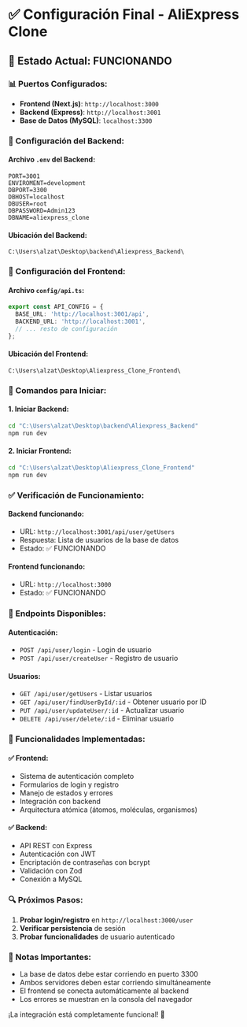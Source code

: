 # ✅ Configuración Final - AliExpress Clone

## 🎯 **Estado Actual: FUNCIONANDO**

### **📊 Puertos Configurados:**
- **Frontend (Next.js)**: `http://localhost:3000`
- **Backend (Express)**: `http://localhost:3001`
- **Base de Datos (MySQL)**: `localhost:3300`

### **🔧 Configuración del Backend:**

#### **Archivo `.env` del Backend:**
```env
PORT=3001
ENVIROMENT=development
DBPORT=3300
DBHOST=localhost
DBUSER=root
DBPASSWORD=Admin123
DBNAME=aliexpress_clone
```

#### **Ubicación del Backend:**
```
C:\Users\alzat\Desktop\backend\Aliexpress_Backend\
```

### **🔧 Configuración del Frontend:**

#### **Archivo `config/api.ts`:**
```typescript
export const API_CONFIG = {
  BASE_URL: 'http://localhost:3001/api',
  BACKEND_URL: 'http://localhost:3001',
  // ... resto de configuración
};
```

#### **Ubicación del Frontend:**
```
C:\Users\alzat\Desktop\Aliexpress_Clone_Frontend\
```

### **🚀 Comandos para Iniciar:**

#### **1. Iniciar Backend:**
```bash
cd "C:\Users\alzat\Desktop\backend\Aliexpress_Backend"
npm run dev
```

#### **2. Iniciar Frontend:**
```bash
cd "C:\Users\alzat\Desktop\Aliexpress_Clone_Frontend"
npm run dev
```

### **✅ Verificación de Funcionamiento:**

#### **Backend funcionando:**
- URL: `http://localhost:3001/api/user/getUsers`
- Respuesta: Lista de usuarios de la base de datos
- Estado: ✅ FUNCIONANDO

#### **Frontend funcionando:**
- URL: `http://localhost:3000`
- Estado: ✅ FUNCIONANDO

### **🔗 Endpoints Disponibles:**

#### **Autenticación:**
- `POST /api/user/login` - Login de usuario
- `POST /api/user/createUser` - Registro de usuario

#### **Usuarios:**
- `GET /api/user/getUsers` - Listar usuarios
- `GET /api/user/findUserById/:id` - Obtener usuario por ID
- `PUT /api/user/updateUser/:id` - Actualizar usuario
- `DELETE /api/user/delete/:id` - Eliminar usuario

### **🎉 Funcionalidades Implementadas:**

#### **✅ Frontend:**
- Sistema de autenticación completo
- Formularios de login y registro
- Manejo de estados y errores
- Integración con backend
- Arquitectura atómica (átomos, moléculas, organismos)

#### **✅ Backend:**
- API REST con Express
- Autenticación con JWT
- Encriptación de contraseñas con bcrypt
- Validación con Zod
- Conexión a MySQL

### **🔍 Próximos Pasos:**

1. **Probar login/registro** en `http://localhost:3000/user`
2. **Verificar persistencia** de sesión
3. **Probar funcionalidades** de usuario autenticado

### **📝 Notas Importantes:**

- La base de datos debe estar corriendo en puerto 3300
- Ambos servidores deben estar corriendo simultáneamente
- El frontend se conecta automáticamente al backend
- Los errores se muestran en la consola del navegador

¡La integración está completamente funcional! 🎉
